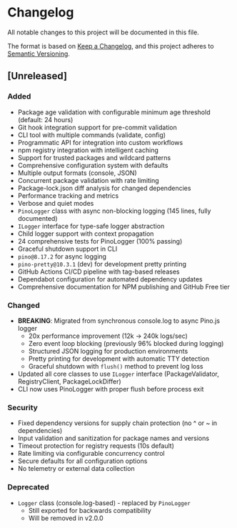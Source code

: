 # Changelog

All notable changes to this project will be documented in this file.

The format is based on [Keep a Changelog](https://keepachangelog.com/en/1.0.0/),
and this project adheres to [Semantic Versioning](https://semver.org/spec/v2.0.0.html).

## [Unreleased]

### Added

- Package age validation with configurable minimum age threshold (default: 24 hours)
- Git hook integration support for pre-commit validation
- CLI tool with multiple commands (validate, config)
- Programmatic API for integration into custom workflows
- npm registry integration with intelligent caching
- Support for trusted packages and wildcard patterns
- Comprehensive configuration system with defaults
- Multiple output formats (console, JSON)
- Concurrent package validation with rate limiting
- Package-lock.json diff analysis for changed dependencies
- Performance tracking and metrics
- Verbose and quiet modes
- `PinoLogger` class with async non-blocking logging (145 lines, fully documented)
- `ILogger` interface for type-safe logger abstraction
- Child logger support with context propagation
- 24 comprehensive tests for PinoLogger (100% passing)
- Graceful shutdown support in CLI
- `pino@8.17.2` for async logging
- `pino-pretty@10.3.1` (dev) for development pretty printing
- GitHub Actions CI/CD pipeline with tag-based releases
- Dependabot configuration for automated dependency updates
- Comprehensive documentation for NPM publishing and GitHub Free tier

### Changed

- **BREAKING**: Migrated from synchronous console.log to async Pino.js logger
  - 20x performance improvement (12k → 240k logs/sec)
  - Zero event loop blocking (previously 96% blocked during logging)
  - Structured JSON logging for production environments
  - Pretty printing for development with automatic TTY detection
  - Graceful shutdown with `flush()` method to prevent log loss
- Updated all core classes to use `ILogger` interface (PackageValidator, RegistryClient, PackageLockDiffer)
- CLI now uses PinoLogger with proper flush before process exit

### Security

- Fixed dependency versions for supply chain protection (no ^ or ~ in dependencies)
- Input validation and sanitization for package names and versions
- Timeout protection for registry requests (10s default)
- Rate limiting via configurable concurrency control
- Secure defaults for all configuration options
- No telemetry or external data collection

### Deprecated

- `Logger` class (console.log-based) - replaced by `PinoLogger`
  - Still exported for backwards compatibility
  - Will be removed in v2.0.0
